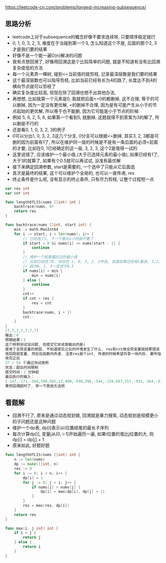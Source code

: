 https://leetcode-cn.com/problems/longest-increasing-subsequence/

## 思路分析
- leetcode上对于subsequence的概念好像不要求连续呀, 只要顺序稳定就行
- 0, 1, 0, 3, 2, 3, 难度在于当碰到第一个3, 怎么知道这个不是, 后面的那个2, 3才是我们要的结果
- 好像不是一个能一遍O(n)解决的问题
- 我有点想回溯了, 好像用回溯这是个比较简单的问题, 就是不知道有没有比回溯复杂度低的方法
- 每一个元素弄一棵树, 碰到<=当前值的就剪枝, 记录最深层数是我们要的结果
- 这个最深层数也可以指导剪枝, 比如当前已经有长为4的路了, 长度达不到4的横向节点就可以剪枝了
- 确实复杂度比较高, 但现在除了回溯也想不出其他办法, 
- 再想想, 比如我第一个元素是0, 我就把后面<=0的都删掉, 这不合理, 等于的可以删掉, 因为一定没有更优解, <的删掉不合理, 因为是有可能产生从小于的节点起始的更优解, 所以等于也不能删, 因为它可能是小于节点的阶梯
- 例如 5, 6, 2, 5, 6, 如果第一个看到5, 就删掉, 这题就得不到答案为3的解了, 所以删是不行的
- 还是看0, 1, 0, 3, 2, 3的例子
- 0可以分出1, 0, 3, 2, 3这几个分支, 0分支可以根据<=删掉, 其实3, 2, 3都是可删的因为前面有1了, 所以在维护同一层的时候是不是有一条后面的必须<前面的才要, 比如在0, 1已经确定的这一层, 3, 2, 3, 这个2是值得一试的
- 这里说错了, 应该维护一个最小值,(大于已选择元素的最小值), 如果已经有1了, 大于1的就算了, 如果有个0.5就可以再试试, 没准有最优解
- 接下来确定回溯参数, start是需要的, 一个选中了只能从它后面选
- 其次是最终的结果, 这个可以维护个全局的, 也可以一直传递, res
- 终止条件是什么呢, 没有显示的终止条件, 只有尽力剪枝, 让整个过程短一点
```go
var res int
var cnt int

func lengthOfLIS(nums []int) int {
    backtrace(nums, 0)
    return res
}

func backtrace(nums []int, start int) {
    min := math.MaxInt64
    for i := start; i < len(nums); i++ {
        // 已经选了x, 下一个数比x小的就不要了
        if start > 0 && nums[i] <= nums[start - 1] {
            continue
        }
        // 维护一个前面遍历过的最小值
        // 比如已经选了0, 现在在 1, 0, 3, 2, 3中选, 前面如果已经有1备选, 3,2,3就不用尝试了
        // 因为0, 1, 3一定优于0,3
        if nums[i] < min {
            min = nums[i]
        } else {
            continue
        }
        cnt++
        if cnt > res {
            res = cnt
        }
        backtrace(nums, i + 1)
        cnt--
    }
}
[7,7,7,7,7,7,7]
输出：4
预期结果：1
这个样例测试没问题, 但提交它非说我输出的是4
是用了全局变量的原因, 不知道提交之后的环境发生了什么, res和cnt用全局变量就结果错误
改回局部变量, 然后在函数内传递, 注意res是个int, 传递的时候希望共享一块内存, 要传指针
改完之后
37 / 54 个通过测试用例
状态：超出时间限制
提交时间：2 分钟前
最后执行的输入：
[-147,-171,-584,590,501,13,489,-938,396,-544,-229,697,157,-933,-264,-436,-691,-469,49,-574,694,50,672,-858,-923,974,-157,-507,-907,429,529,-591,802,-351,-606,296,-485,454,540,300,-1000,408,923,0,-975,-548,62,-990,835,650,733,-611,-385,-580,330,394,566,-191,612,-608,-478,-104,-425,58,-849,601,851,-208,-810,400,412,571,-535,-995,627,-481,-702,457,-29,375,792,-186,-921,-275,654,-356,-322,-28,-843,527,-266,-970,556,852,-890,169,-413,2,-958,-651,371,895,-994,671,243,-605,-556,735,-246,179,-104,-771,658,-554,932,-829,-455,-981,-731,-148,512,-547,-946,-997,-197,864,870,629,-961,659,574,543,-501,582,-799,-428,876,-334,115,759,197,-905,275,76,242,357,694,-254,-361,-338,-57,596,786,-710,-51,-496,-100,246,-969,874,504,938,931,-365,175,-40,-616,596,440,567,999,15,-363,-256,-578,-869,-653,78,-352,882,749,-33,462,-592,-751,761,-96,206,489,34,367,960,68,837,37,-764,-897,72,639,-69,353,836,-67,491,126,-171,-532,-757,-358,217,806,712,-32,843,-790,-691,-381,-138,6,-712,153,-184,-544,3,840,-561,917,-704,-126,-230,468,963,-993,445,-892,-543,941,-665,58,268,-362,181,-529,684,313,-380,-712,700,601,-962,-886,702,439,153,-87,140,583,-323,70,-460,-863,-859,-784,571,169,44,-460,181,883,600,982,-367,-191,815,-84,961,-791,-713,149,-499,330,-351,-442,-989,-662,-183,-220,-617,-638,-916,454,604,559,-304,-812,526,-891,984,-762,-669,-414,-481,-219,-776,690,-72,-250,-282,-961]
果然回溯超时了, 学一下其他方法吧
```

## 看题解
- 回溯不行了, 原来是通过动态规划做, 回溯就是暴力搜索, 动态规划是规模更小的子问题还是这种问题
- 维护一个dp表, dp[i]表示以i位置结尾的最长子序列
- 每次计算dp[i], 变量j从[0, i-1]开始遍历一遍, 如果i位置的值比j位置的大, 则dp[i] = dp[j] + 1
- 原来如此, 好题好题
```go
func lengthOfLIS(nums []int) int {
    n := len(nums)
    dp := make([]int, n)
    res := 0
    for i := 0; i < n; i++ {
        dp[i] = 1
        for j := 0; j < i; j++ {
            if nums[i] > nums[j] {
                dp[i] = max(dp[i], dp[j] + 1)
            }
        }
        res = max(res, dp[i])
    }
    return res
}

func max(i, j int) int {
    if i < j {
        return j
    } else {
        return i
    }
}
```

